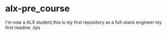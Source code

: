 # alx-pre_course
I'm now a ALX student,this is my first repository as a full-stack engineer
my first  readme .tips
